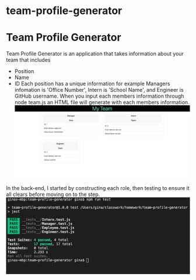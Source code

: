 # team-profile-generator

# Team Profile Generator 

Team Profile Generator is an application that takes information about your team that includes 
* Position
* Name 
* ID 
Each position has a unique information for example Managers infomation is 'Office Number', Intern is 'School Name', and Engineer is GitHub username. When you input each members information through node team.js an HTML file will generate with each members information. 
![example of HTML browser](./images/my_team.png)

In the back-end, I started by constructing each role, then testing to ensure it all clears before moving on to the step. 
![example of HTML browser](./images/npm_run_test.png)

